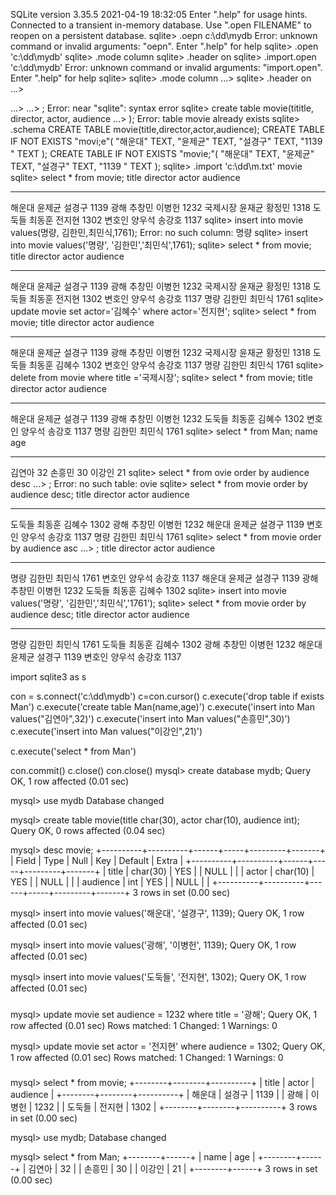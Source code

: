 SQLite version 3.35.5 2021-04-19 18:32:05
Enter ".help" for usage hints.
Connected to a transient in-memory database.
Use ".open FILENAME" to reopen on a persistent database.
sqlite> .oepn c:\\dd\\mydb
Error: unknown command or invalid arguments:  "oepn". Enter ".help" for help
sqlite> .open 'c:\\dd\\mydb'
sqlite> .mode column
sqlite> .header on
sqlite> .import.open 'c:\\dd\\mydb'
Error: unknown command or invalid arguments:  "import.open". Enter ".help" for help
sqlite>    sqlite> .mode column
   ...>    sqlite> .header on
   ...> 

   ...>
   ...> ;
Error: near "sqlite": syntax error
sqlite> create table movie(tititle, director, actor, audience
   ...> );
Error: table movie already exists
sqlite> .schema
CREATE TABLE movie(title,director,actor,audience);
CREATE TABLE IF NOT EXISTS "movi;e"(
  "해운대" TEXT,
  "윤제균" TEXT,
  "설경구" TEXT,
  "1139 " TEXT
);
CREATE TABLE IF NOT EXISTS "movie;"(
  "해운대" TEXT,
  "윤제균" TEXT,
  "설경구" TEXT,
  "1139 " TEXT
);
sqlite> .import 'c:\\dd\\m.txt' movie
sqlite> select * from movie;
title  director  actor  audience
-----  --------  -----  --------
해운대    윤제균       설경구    1139
광해     추창민       이병헌    1232
국제시장   윤재균       황정민    1318
도둑들    최동훈       전지현    1302
변호인    양우석       송강호    1137
sqlite> insert into movie values(명량, 김한민,최민식,1761);
Error: no such column: 명량
sqlite> insert into movie values('명량', '김한민','최민식',1761);
sqlite> select * from movie;
title  director  actor  audience
-----  --------  -----  --------
해운대    윤제균       설경구    1139
광해     추창민       이병헌    1232
국제시장   윤재균       황정민    1318
도둑들    최동훈       전지현    1302
변호인    양우석       송강호    1137
명량     김한민       최민식    1761
sqlite> update movie set actor='김혜수' where actor='전지현';
sqlite> select * from movie;
title  director  actor  audience
-----  --------  -----  --------
해운대    윤제균       설경구    1139
광해     추창민       이병헌    1232
국제시장   윤재균       황정민    1318
도둑들    최동훈       김혜수    1302
변호인    양우석       송강호    1137
명량     김한민       최민식    1761
sqlite> delete from movie where title ='국제시장';
sqlite> select * from movie;
title  director  actor  audience
-----  --------  -----  --------
해운대    윤제균       설경구    1139
광해     추창민       이병헌    1232
도둑들    최동훈       김혜수    1302
변호인    양우석       송강호    1137
명량     김한민       최민식    1761
sqlite> select * from Man;
name  age
----  ---
김연아   32
손흥민   30
이강인   21
sqlite> select * from ovie order by audience desc
   ...> ;
Error: no such table: ovie
sqlite> select * from movie order by audience desc;
title  director  actor  audience
-----  --------  -----  --------
도둑들    최동훈       김혜수    1302
광해     추창민       이병헌    1232
해운대    윤제균       설경구    1139
변호인    양우석       송강호    1137
명량     김한민       최민식    1761
sqlite> select * from movie order by audience asc
   ...> ;
title  director  actor  audience
-----  --------  -----  --------
명량     김한민       최민식    1761
변호인    양우석       송강호    1137
해운대    윤제균       설경구    1139
광해     추창민       이병헌    1232
도둑들    최동훈       김혜수    1302
sqlite> insert into movie values('명량', '김한민','최민식','1761');
sqlite> select * from movie order by audience desc;
title  director  actor  audience
-----  --------  -----  --------
명량     김한민       최민식    1761
도둑들    최동훈       김혜수    1302
광해     추창민       이병헌    1232
해운대    윤제균       설경구    1139
변호인    양우석       송강호    1137
  
import sqlite3 as s

con = s.connect('c:\\dd\\mydb')
c=con.cursor()
c.execute('drop table if exists Man')
c.execute('create table Man(name,age)')
c.execute('insert into Man values("김연아",32)')
c.execute('insert into Man values("손흥민",30)')
c.execute('insert into Man values("이강인",21)')


c.execute('select * from Man')

con.commit()
c.close()
con.close()
mysql> create database mydb;
Query OK, 1 row affected (0.01 sec)

mysql> use mydb
Database changed

mysql> create table movie(title char(30), actor char(10), audience int);
Query OK, 0 rows affected (0.04 sec)

mysql> desc movie;
+----------+----------+------+-----+---------+-------+
| Field    | Type     | Null | Key | Default | Extra |
+----------+----------+------+-----+---------+-------+
| title    | char(30) | YES  |     | NULL    |       |
| actor    | char(10) | YES  |     | NULL    |       |
| audience | int      | YES  |     | NULL    |       |
+----------+----------+------+-----+---------+-------+
3 rows in set (0.00 sec)

mysql> insert into movie values('해운대', '설경구', 1139);
Query OK, 1 row affected (0.01 sec)

mysql> insert into movie values('광해', '이병헌', 1139);
Query OK, 1 row affected (0.01 sec)

mysql> insert into movie values('도둑들', '전지현', 1302);
Query OK, 1 row affected (0.01 sec)

###
mysql> update movie set audience = 1232 where title = '광해';
Query OK, 1 row affected (0.01 sec)
Rows matched: 1  Changed: 1  Warnings: 0

mysql> update movie set actor = '전지현' where audience = 1302;
Query OK, 1 row affected (0.01 sec)
Rows matched: 1  Changed: 1  Warnings: 0
###

mysql> select * from movie;
+--------+--------+----------+
| title  | actor  | audience |
+--------+--------+----------+
| 해운대 | 설경구 |     1139 |
| 광해   | 이병헌 |     1232 |
| 도둑들 | 전지현 |     1302 |
+--------+--------+----------+
3 rows in set (0.00 sec)





mysql> use mydb;
Database changed

mysql> select * from Man;
+--------+------+
| name   | age  |
+--------+------+
| 김연아 |   32 |
| 손흥민 |   30 |
| 이강인 |   21 |
+--------+------+
3 rows in set (0.00 sec)

